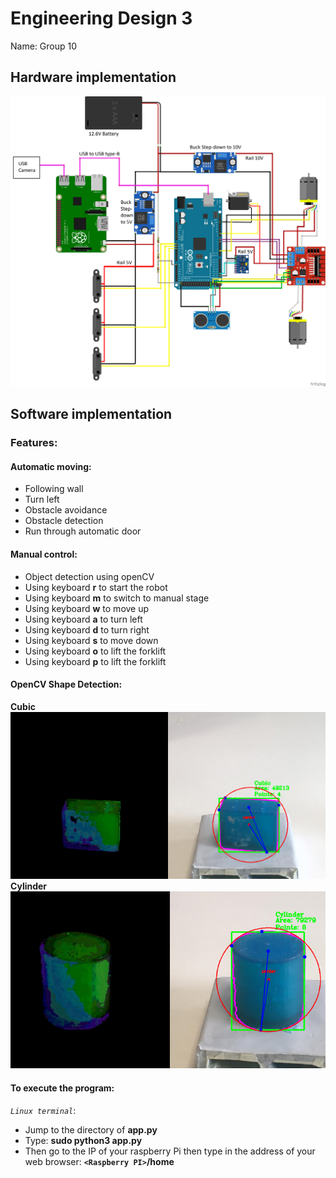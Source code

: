 # Engineering Design 3

Name: Group 10
## Hardware implementation

![alt text](https://github.com/phu0n9/Design-3/blob/master/image.png?raw=true)


## Software implementation

### Features:

#### Automatic moving: 
* Following wall
* Turn left
* Obstacle avoidance
* Obstacle detection
* Run through automatic door


#### Manual control:
* Object detection using openCV
* Using keyboard **r** to start the robot
* Using keyboard **m** to switch to manual stage
* Using keyboard **w** to move up
* Using keyboard **a** to turn left
* Using keyboard **d** to turn right
* Using keyboard **s** to move down
* Using keyboard **o** to lift the forklift
* Using keyboard **p** to lift the forklift

#### OpenCV Shape Detection:
**Cubic**
![alt text](https://github.com/phu0n9/Design-3/blob/master/cubic.png?raw=true)
<br />
**Cylinder**
![alt text](https://github.com/phu0n9/Design-3/blob/master/cylinder.png?raw=true)



#### To execute the program:

*```Linux terminal```*:
* Jump to the directory of **app.py**
* Type: **sudo python3 app.py**
* Then go to the IP of your raspberry Pi then type in the address of your web browser: **```<Raspberry PI>```/home**




